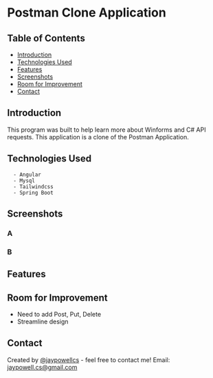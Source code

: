 #  Postman Clone Application

## Table of Contents
* [Introduction](#Introduction)
* [Technologies Used](#technologies-used)
* [Features](#features)
* [Screenshots](#screenshots)
* [Room for Improvement](#room-for-improvement)
* [Contact](#contact)

## Introduction
This program was built to help learn more about Winforms and C# API requests. This application is a clone of the Postman Application.  
 
## Technologies Used 
      - Angular
      - Mysql 
      - Tailwindcss
      - Spring Boot
## Screenshots

### A


### B


## Features
 
## Room for Improvement
- Need to add Post, Put, Delete
- Streamline design
  
## Contact
Created by [@jaypowellcs](https://github.com/jaypowellcs) - feel free to contact me!
Email: jaypowell.cs@gmail.com
